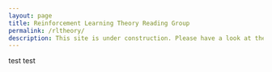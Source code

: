 ```yaml
---
layout: page
title: Reinforcement Learning Theory Reading Group
permalink: /rltheory/
description: This site is under construction. Please have a look at the other projects and tune in later again.
---
```


test test